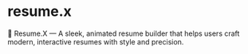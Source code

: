 # resume.x
🎨 Resume.X — A sleek, animated resume builder that helps users craft modern, interactive resumes with style and precision.
